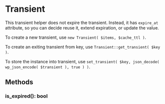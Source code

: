 # Transient

This transient helper does not expire the transient. Instead, it has `expire_at` attribute, so you can decide reuse it, extend expiration, or update the value.

To create a new transient, use `new Transient( $items, $cache_ttl )`.

To create an exiting transient from key, use `Transient::get_transient( $key )`.

To store the instance into transient, use `set_transient( $key, json_decode( wp_json_encode( $transient ), true ) )`.

## Methods
### is_expired(): bool
